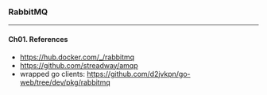 ### RabbitMQ
---


#### Ch01. References
- https://hub.docker.com/_/rabbitmq
- https://github.com/streadway/amqp
- wrapped go clients: https://github.com/d2jvkpn/go-web/tree/dev/pkg/rabbitmq
